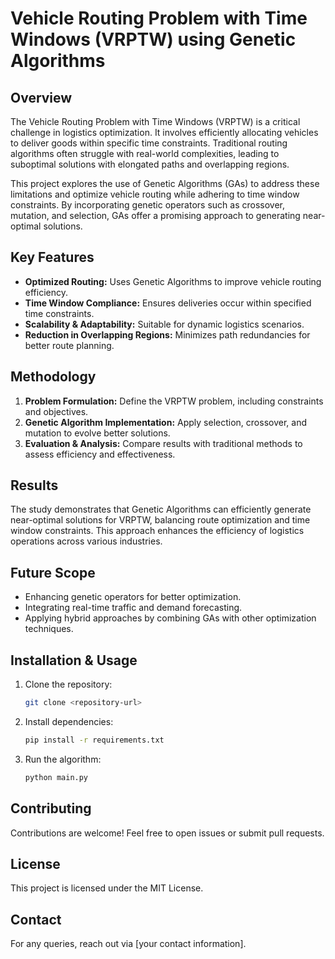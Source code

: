 # Vehicle Routing Problem with Time Windows (VRPTW) using Genetic Algorithms

## Overview
The Vehicle Routing Problem with Time Windows (VRPTW) is a critical challenge in logistics optimization. It involves efficiently allocating vehicles to deliver goods within specific time constraints. Traditional routing algorithms often struggle with real-world complexities, leading to suboptimal solutions with elongated paths and overlapping regions.

This project explores the use of Genetic Algorithms (GAs) to address these limitations and optimize vehicle routing while adhering to time window constraints. By incorporating genetic operators such as crossover, mutation, and selection, GAs offer a promising approach to generating near-optimal solutions.

## Key Features
- **Optimized Routing:** Uses Genetic Algorithms to improve vehicle routing efficiency.
- **Time Window Compliance:** Ensures deliveries occur within specified time constraints.
- **Scalability & Adaptability:** Suitable for dynamic logistics scenarios.
- **Reduction in Overlapping Regions:** Minimizes path redundancies for better route planning.

## Methodology
1. **Problem Formulation:** Define the VRPTW problem, including constraints and objectives.
2. **Genetic Algorithm Implementation:** Apply selection, crossover, and mutation to evolve better solutions.
3. **Evaluation & Analysis:** Compare results with traditional methods to assess efficiency and effectiveness.

## Results
The study demonstrates that Genetic Algorithms can efficiently generate near-optimal solutions for VRPTW, balancing route optimization and time window constraints. This approach enhances the efficiency of logistics operations across various industries.

## Future Scope
- Enhancing genetic operators for better optimization.
- Integrating real-time traffic and demand forecasting.
- Applying hybrid approaches by combining GAs with other optimization techniques.

## Installation & Usage
1. Clone the repository:
   ```bash
   git clone <repository-url>
   ```
2. Install dependencies:
   ```bash
   pip install -r requirements.txt
   ```
3. Run the algorithm:
   ```bash
   python main.py
   ```

## Contributing
Contributions are welcome! Feel free to open issues or submit pull requests.

## License
This project is licensed under the MIT License.

## Contact
For any queries, reach out via [your contact information].

